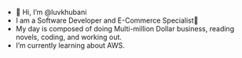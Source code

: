 - 👋 Hi, I’m @luvkhubani
- I am a Software Developer and E-Commerce Specialist🤩
- My day is composed of doing Multi-million Dollar business, reading novels, coding, and working out.
- I’m currently learning about AWS.

<!---
luvkhubani/luvkhubani is a ✨ special ✨ repository because its `README.md` (this file) appears on your GitHub profile.
You can click the Preview link to take a look at your changes.
--->

